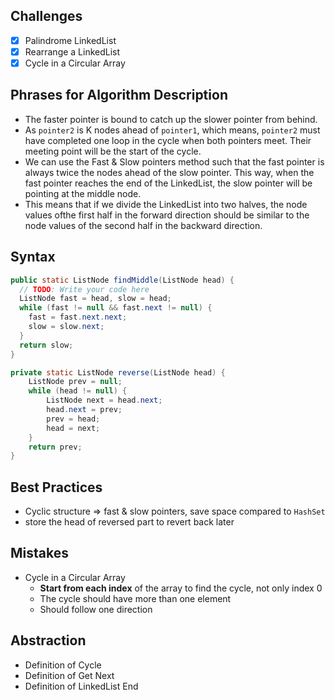 ## Challenges

- [x] Palindrome LinkedList
- [x] Rearrange a LinkedList
- [x] Cycle in a Circular Array

## Phrases for Algorithm Description

- The faster pointer is bound to catch up the slower pointer from behind.
- As `pointer2` is K nodes ahead of `pointer1`, which means, `pointer2` must have completed one loop in the cycle when both pointers meet. Their meeting point will be the start of the cycle.
- We can use the Fast & Slow pointers method such that the fast pointer is always twice the nodes ahead of the slow pointer. This way, when the fast pointer reaches the end of the LinkedList, the slow pointer will be pointing at the middle node.
- This means that if we divide the LinkedList into two halves, the node values ofthe first half in the forward direction should be similar to the node values of the second half in the backward direction.

## Syntax

```java
public static ListNode findMiddle(ListNode head) {
  // TODO: Write your code here
  ListNode fast = head, slow = head;
  while (fast != null && fast.next != null) {
    fast = fast.next.next;
    slow = slow.next;
  }
  return slow;
}
```

```java
private static ListNode reverse(ListNode head) {
	ListNode prev = null;
	while (head != null) {
		ListNode next = head.next;
		head.next = prev;
		prev = head;
		head = next;
	}
	return prev;
}
```



## Best Practices

- Cyclic structure => fast & slow pointers, save space compared to `HashSet`
- store the head of reversed part to revert back later

## Mistakes

- Cycle in a Circular Array
  - **Start from each index** of the array to find the cycle, not only index 0
  - The cycle should have more than one element
  - Should follow one direction

## Abstraction

- Definition of Cycle
- Definition of Get Next
- Definition of LinkedList End

